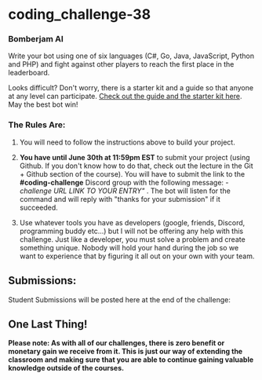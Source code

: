 # coding_challenge-38

### Bomberjam AI

Write your bot using one of six languages (C#, Go, Java, JavaScript, Python and PHP) and fight against other players to reach the first place in the leaderboard.

Looks difficult? Don't worry, there is a starter kit and a guide so that anyone at any level can participate. [Check out the guide and the starter kit here](https://bomberjam.anthonysimmon.com/). May the best bot win!



### The Rules Are:

1. You will need to follow the instructions above to build your project.

2. **You have until June 30th at 11:59pm EST** to submit your project (using Github. If you don't know how to do that, check out the lecture in the Git + Github section of the course). You will have to submit the link to the **#coding-challenge** Discord group with the following message:  *-challenge URL LINK TO YOUR ENTRY"* . The bot will listen for the command and will reply with "thanks for your submission" if it succeeded.

4. Use whatever tools you have as developers (google, friends, Discord, programming buddy etc...) but I will not be offering any help with this challenge. Just like a developer, you must solve a problem and create something unique. Nobody will hold your hand during the job so we want to experience that by figuring it all out on your own with your team. 

## Submissions:

Student Submissions will be posted here at the end of the challenge:



## One Last Thing!

**Please note: As with all of our challenges, there is zero benefit or monetary gain we receive from it. This is just our way of extending the classroom and making sure that you are able to continue gaining valuable knowledge outside of the courses.**


